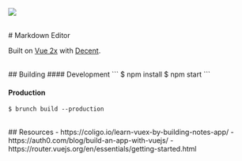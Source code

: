 <a href="https://codeclimate.com/github/chrsgrffth/markdown-editor"><img src="https://codeclimate.com/github/chrsgrffth/markdown-editor/badges/gpa.svg" /></a>

<br>
# Markdown Editor

Built on [Vue 2x](https://github.com/vuejs/vue) with [Decent](https://github.com/octopuscreative/decent-scss).

<br>
## Building
#### Development
```
$ npm install
$ npm start
```

#### Production
```
$ brunch build --production
```

<br>
## Resources
- https://coligo.io/learn-vuex-by-building-notes-app/
- https://auth0.com/blog/build-an-app-with-vuejs/
- https://router.vuejs.org/en/essentials/getting-started.html
